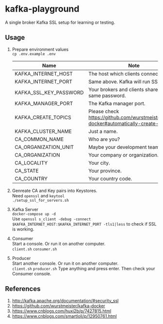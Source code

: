 # kafka-playground  
A single broker Kafka SSL setup for learning or testing.

## Usage

1. Prepare environment values  
   `cp .env.example .env`  

    | Name                   | Note                                                                                  | Sample         |
    | ---------------------- | ------------------------------------------------------------------------------------- | -------------- |
    | KAFKA_INTERNET_HOST    | The host which clients connect to.                                                    | 192.168.0.123  |
    | KAFKA_INTERNET_PORT    | Same above. Kafka will run SSL on it.                                                 | 9093           |
    | KAFKA_SSL_KEY_PASSWORD | Your brokers and clients share the same password.                                     | YourPassword   |
    | KAFKA_MANAGER_PORT     | The Kafka manager port.                                                               | 9000           |
    | KAFKA_CREATE_TOPICS    | Please check https://github.com/wurstmeister/kafka-docker#automatically-create-topics | default:1:1    |
    | KAFKA_CLUSTER_NAME     | Just a name.                                                                          | test-cluster   |
    | CA_COMMON_NAME         | Who are you?                                                                          | your@email.com |
    | CA_ORGANIZATION_UNIT   | Maybe your development team name?                                                     | Osvlabs        |
    | CA_ORGANIZATION        | Your company or organization.                                                         | ShinetechZZ    |
    | CA_LOCALITY            | Your city.                                                                            | Zhengzhou      |
    | CA_STATE               | Your province.                                                                        | Henan          |
    | CA_COUNTRY             | Your country code.                                                                    | CN             |

2. Genreate CA and Key pairs into Keystores.  
   Need `openssl` and `keytool`    
    `./setup_ssl_for_servers.sh`

3. Kafka Server  
    `docker-compose up -d`   
    Use `openssl s_client -debug -connect $KAFKA_INTERNET_HOST:$KAFKA_INTERNET_PORT -tls1|less` to check if SSL is working.
4. Consumer  
    Start a console. Or run it on another computer.  
    `client.sh`
    `consumer.sh`
5. Producer  
    Start another console. Or run it on another computer.  
    `client.sh`
    `producer.sh`
    Type anything and press enter. Then check your Consumer console.


## References
1. http://kafka.apache.org/documentation/#security_ssl
2. https://github.com/wurstmeister/kafka-docker
3. https://www.cnblogs.com/huxi2b/p/7427815.html
4. https://www.cnblogs.com/smartloli/p/12950761.html